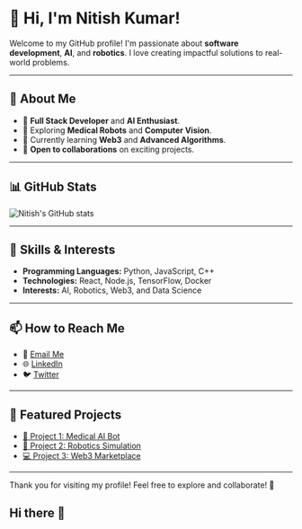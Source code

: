 # 👋 Hi, I'm Nitish Kumar!

Welcome to my GitHub profile! I'm passionate about **software development**, **AI**, and **robotics**. I love creating impactful solutions to real-world problems.

---

## 🚀 About Me
- 🌟 **Full Stack Developer** and **AI Enthusiast**.
- 🤖 Exploring **Medical Robots** and **Computer Vision**.
- 🌱 Currently learning **Web3** and **Advanced Algorithms**.
- 💼 **Open to collaborations** on exciting projects.

---

## 📊 GitHub Stats
![Nitish's GitHub stats](https://github-readme-stats.vercel.app/api?username=NitishKumar&show_icons=true&theme=radical)

---

## 🌟 Skills & Interests
- **Programming Languages:** Python, JavaScript, C++
- **Technologies:** React, Node.js, TensorFlow, Docker
- **Interests:** AI, Robotics, Web3, and Data Science

---

## 📫 How to Reach Me
- 💌 [Email Me](mailto:nitishkumar@example.com)
- 🌐 [LinkedIn](https://www.linkedin.com/in/nitish-kumar)
- 🐦 [Twitter](https://twitter.com/NitishKumar)

---

## 📂 Featured Projects
- [🌟 Project 1: Medical AI Bot](https://github.com/NitishKumar/medical-ai-bot)
- [📱 Project 2: Robotics Simulation](https://github.com/NitishKumar/robotics-simulation)
- [💻 Project 3: Web3 Marketplace](https://github.com/NitishKumar/web3-marketplace)

---

Thank you for visiting my profile! Feel free to explore and collaborate! 🚀
## Hi there 👋

<!--
**nitishhrms/nitishhrms** is a ✨ _special_ ✨ repository because its `README.md` (this file) appears on your GitHub profile.

Here are some ideas to get you started:

- 🔭 I’m currently working on ...
- 🌱 I’m currently learning ...
- 👯 I’m looking to collaborate on ...
- 🤔 I’m looking for help with ...
- 💬 Ask me about ...
- 📫 How to reach me: ...
- 😄 Pronouns: ...
- ⚡ Fun fact: ...
-->
